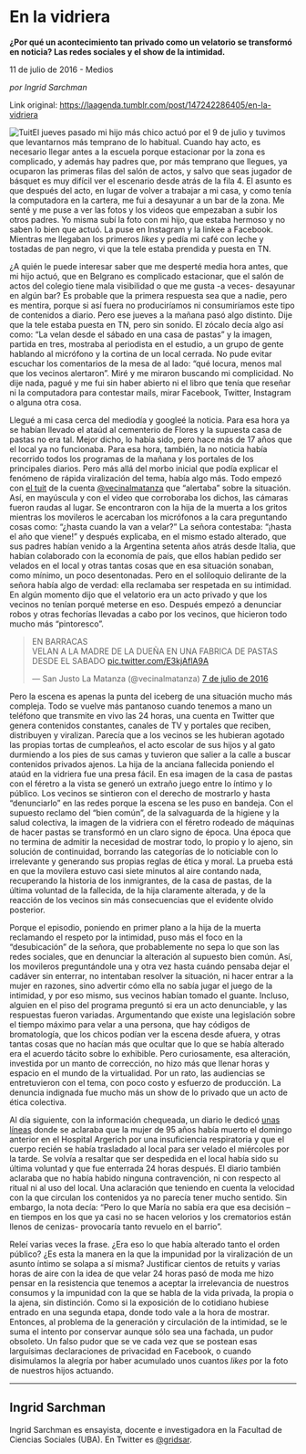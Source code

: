 # En la vidriera

**¿Por qué un acontecimiento tan privado como un velatorio se transformó en noticia? Las redes sociales y el show de la intimidad.**

11 de julio de 2016 - Medios

_por Ingrid Sarchman_

Link original: https://laagenda.tumblr.com/post/147242286405/en-la-vidriera

![Tuit](https://64.media.tumblr.com/181d99210a9485242f63d8999842cc47/tumblr_inline_pk081oeY2N1t6q87u_500.jpg)El jueves pasado mi hijo más chico actuó por el 9 de julio y tuvimos que levantarnos más temprano de lo habitual. Cuando hay acto, es necesario llegar antes a la escuela porque estacionar por la zona es complicado, y además hay padres que, por más temprano que llegues, ya ocuparon las primeras filas del salón de actos, y salvo que seas jugador de básquet es muy difícil ver el escenario desde atrás de la fila 4. El asunto es que después del acto, en lugar de volver a trabajar a mi casa, y como tenía la computadora en la cartera, me fui a desayunar a un bar de la zona. Me senté y me puse a ver las fotos y los videos que empezaban a subir los otros padres. Yo misma subí la foto con mi hijo, que estaba hermoso y no saben lo bien que actuó. La puse en Instagram y la linkee a Facebook. Mientras me llegaban los primeros *likes* y pedía mi café con leche y tostadas de pan negro, vi que la tele estaba prendida y puesta en TN.

¿A quién le puede interesar saber que me desperté media hora antes, que mi hijo actuó, que en Belgrano es complicado estacionar, que el salón de actos del colegio tiene mala visibilidad o que me gusta -a veces- desayunar en algún bar? Es probable que la primera respuesta sea que a nadie, pero es mentira, porque si así fuera no produciríamos ni consumiríamos este tipo de contenidos a diario. Pero ese jueves a la mañana pasó algo distinto. Dije que la tele estaba puesta en TN, pero sin sonido. El zócalo decía algo así como: “La velan desde el sábado en una casa de pastas” y la imagen, partida en tres, mostraba al periodista en el estudio, a un grupo de gente hablando al micrófono y la cortina de un local cerrada. No pude evitar escuchar los comentarios de la mesa de al lado: “qué locura, menos mal que los vecinos alertaron”. Miré y me miraron buscando mi complicidad. No dije nada, pagué y me fui sin haber abierto ni el libro que tenía que reseñar ni la computadora para contestar mails, mirar Facebook, Twitter, Instagram o alguna otra cosa.

Llegué a mi casa cerca del mediodía y googleé la noticia. Para esa hora ya se habían llevado el ataúd al cementerio de Flores y la supuesta casa de pastas no era tal. Mejor dicho, lo había sido, pero hace más de 17 años que el local ya no funcionaba. Para esa hora, también, la no noticia había recorrido todos los programas de la mañana y los portales de los principales diarios. Pero más allá del morbo inicial que podía explicar el fenómeno de rápida viralización del tema, había algo más. Todo empezó con [el tuit](https://twitter.com/vecinalmatanza/status/751015287890345984) de la cuenta [@vecinalmatanza](https://twitter.com/vecinalmatanza) que “alertaba” sobre la situación. Así, en mayúscula y con el video que corroboraba los dichos, las cámaras fueron raudas al lugar. Se encontraron con la hija de la muerta a los gritos mientras los movileros le acercaban los micrófonos a la cara preguntando cosas como: “¿hasta cuando la van a velar?” La señora contestaba: “¡hasta el año que viene!” y después explicaba, en el mismo estado alterado, que sus padres habían venido a la Argentina setenta años atrás desde Italia, que habían colaborado con la economía de país, que ellos habían pedido ser velados en el local y otras tantas cosas que en esa situación sonaban, como mínimo, un poco desentonadas. Pero en el soliloquio delirante de la señora había algo de verdad: ella reclamaba ser respetada en su intimidad. En algún momento dijo que el velatorio era un acto privado y que los vecinos no tenían porqué meterse en eso. Después empezó a denunciar robos y otras fechorías llevadas a cabo por los vecinos, que hicieron todo mucho más “pintoresco”.


> EN BARRACAS   
> VELAN A LA MADRE DE LA DUEÑA EN UNA FABRICA DE PASTAS DESDE EL SABADO [pic.twitter.com/E3kjAflA9A](https://t.co/E3kjAflA9A)
> 
> — San Justo La Matanza (@vecinalmatanza) [7 de julio de 2016](https://twitter.com/vecinalmatanza/status/751015287890345984)

Pero la escena es apenas la punta del iceberg de una situación mucho más compleja. Todo se vuelve más pantanoso cuando tenemos a mano un teléfono que transmite en vivo las 24 horas, una cuenta en Twitter que genera contenidos constantes, canales de TV y portales que reciben, distribuyen y viralizan. Parecía que a los vecinos se les hubieran agotado las propias tortas de cumpleaños, el acto escolar de sus hijos y al gato durmiendo a los pies de sus camas y tuvieron que salier a la calle a buscar contenidos privados ajenos. La hija de la anciana fallecida poniendo el ataúd en la vidriera fue una presa fácil. En esa imagen de la casa de pastas con el féretro a la vista se generó un extraño juego entre lo íntimo y lo público. Los vecinos se sintieron con el derecho de mostrarlo y hasta “denunciarlo” en las redes porque la escena se les puso en bandeja. Con el supuesto reclamo del “bien común”, de la salvaguarda de la higiene y la salud colectiva, la imagen de la vidriera con el féretro rodeado de máquinas de hacer pastas se transformó en un claro signo de época. Una época que no termina de admitir la necesidad de mostrar todo, lo propio y lo ajeno, sin solución de continuidad, borrando las categorías de lo noticiable con lo irrelevante y generando sus propias reglas de ética y moral. La prueba está en que la movilera estuvo casi siete minutos al aire contando nada, recuperando la historia de los inmigrantes, de la casa de pastas, de la última voluntad de la fallecida, de la hija claramente alterada, y de la reacción de los vecinos sin más consecuencias que el evidente olvido posterior.

Porque el episodio, poniendo en primer plano a la hija de la muerta reclamando el respeto por la intimidad, puso más el foco en la “desubicación” de la señora, que probablemente no sepa lo que son las redes sociales, que en denunciar la alteración al supuesto bien común. Así, los movileros preguntándole una y otra vez hasta cuándo pensaba dejar el cadáver sin enterrar, no intentaban resolver la situación, ni hacer entrar a la mujer en razones, sino advertir cómo ella no sabía jugar el juego de la intimidad, y por eso mismo, sus vecinos habían tomado el guante. Incluso, alguien en el piso del programa preguntó si era un acto denunciable, y las respuestas fueron variadas. Argumentando que existe una legislación sobre el tiempo máximo para velar a una persona, que hay códigos de bromatología, que los chicos podían ver la escena desde afuera, y otras tantas cosas que no hacían más que ocultar que lo que se había alterado era el acuerdo tácito sobre lo exhibible. Pero curiosamente, esa alteración, investida por un manto de corrección, no hizo más que llenar horas y espacio en el mundo de la virtualidad. Por un rato, las audiencias se entretuvieron con el tema, con poco costo y esfuerzo de producción. La denuncia indignada fue mucho más un show de lo privado que un acto de ética colectiva.

Al día siguiente, con la información chequeada, un diario le dedicó [unas líneas](http://www.clarin.com/ciudades/Revuelo-Barracas-velorio-casa-pastas_0_1609039251.html) donde se aclaraba que la mujer de 95 años había muerto el domingo anterior en el Hospital Argerich por una insuficiencia respiratoria y que el cuerpo recién se había trasladado al local para ser velado el miércoles por la tarde. Se volvía a resaltar que ser despedida en el local había sido su última voluntad y que fue enterrada 24 horas después. El diario también aclaraba que no había habido ninguna contravención, ni con respecto al ritual ni al uso del local. Una aclaración que teniendo en cuenta la velocidad con la que circulan los contenidos ya no parecía tener mucho sentido. Sin embargo, la nota decía: “Pero lo que María no sabía era que esa decisión –en tiempos en los que ya casi no se hacen velorios y los crematorios están llenos de cenizas- provocaría tanto revuelo en el barrio”.

Releí varias veces la frase. ¿Era eso lo que había alterado tanto el orden público? ¿Es esta la manera en la que la impunidad por la viralización de un asunto íntimo se solapa a sí misma? Justificar cientos de retuits y varias horas de aire con la idea de que velar 24 horas pasó de moda me hizo pensar en la resistencia que tenemos a aceptar la irrelevancia de nuestros consumos y la impunidad con la que se habla de la vida privada, la propia o la ajena, sin distinción. Como si la exposición de lo cotidiano hubiese entrado en una segunda etapa, donde todo vale a la hora de mostrar. Entonces, al problema de la generación y circulación de la intimidad, se le suma el intento por conservar aunque sólo sea una fachada, un pudor obsoleto. Un falso pudor que se ve cada vez que se postean esas larguísimas declaraciones de privacidad en Facebook, o cuando disimulamos la alegría por haber acumulado unos cuantos *likes* por la foto de nuestros hijos actuando. 

  




---

 Ingrid Sarchman
----------------

 Ingrid Sarchman es ensayista, docente e investigadora en la Facultad de Ciencias Sociales (UBA). En Twitter es [@gridsar](https://twitter.com/gridsar). 

